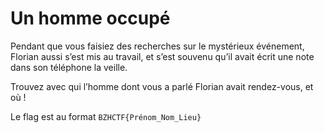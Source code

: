 # Un homme occupé

Pendant que vous faisiez des recherches sur le mystérieux événement, Florian aussi s’est mis au travail, et s’est souvenu qu’il avait écrit une note dans son téléphone la veille.

Trouvez avec qui l’homme dont vous a parlé Florian avait rendez-vous, et où !

Le flag est au format `BZHCTF{Prénom_Nom_Lieu}`